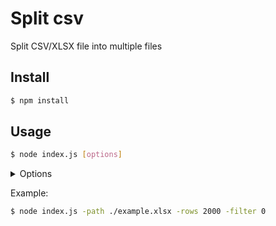 # Split csv

Split CSV/XLSX file into multiple files

## Install
``` bash
$ npm install
```
## Usage
``` bash
$ node index.js [options]
```
<details> <summary> Options </summary>
  
``` bash
  -path (string): Path to file
  -name (string): File name (if path is not specified)
  -rows (number): Number of rows per file, default: 1000
  -empty (number): Number of empty rows to add below header, default: 0
  -filter (number): Column index that the row will be removed if data is empty at that column, default: no
  -sheet (number): Ordinal number of the sheet in file, default: 0
  --no-header (flag)
```
</details>

Example:

```bash
$ node index.js -path ./example.xlsx -rows 2000 -filter 0
```
